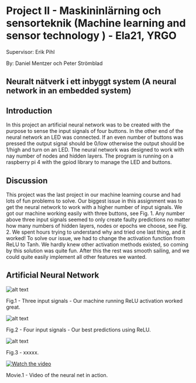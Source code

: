 # Project II - Maskininlärning och sensorteknik (Machine learning and sensor technology ) - Ela21, YRGO

Supervisor: Erik Pihl 

By: Daniel Mentzer och Peter Strömblad
            
## Neuralt nätverk i ett inbyggt system (A neural network in an embedded system) 

## Introduction
In this project an artificial neural network was to be created with the purpose to sense the input signals of four buttons. In the other end of the neural network an LED was connected. If an even number of buttons was pressed the output signal should be 0/low otherwise the output should be 1/high and turn on an LED. The neural network was designed to work with nay number of nodes and hidden layers.  The program is running on a raspberry pi 4 with the gpiod library to manage the LED and buttons.

## Discussion

This project was the last project in our machine learning course and had lots of fun problems to solve. Our biggest issue in this assignment was to get the neural network to work with a higher number of input signals. We got our machine working easily with three buttons, see Fig. 1. Any number above three input signals seemed to only create faulty predictions no matter how many numbers of hidden layers, nodes or epochs we choose, see Fig. 2. We spent hours trying to understand why and tried one last thing, and it worked! 
To solve our issue, we had to change the activation function from ReLU to Tanh. We hardly knew other activation methods existed, so coming by this solution was quite fun. After this the rest was smooth sailing, and we could quite easily implement all other features we wanted.



## Artificial Neural Network



![alt text](https://github.com/peter-strom/ML-p2-Neural_net_embedded/blob/4df7a1c26fd78acbf8bc1d4e7d95d58fd228faa2/img/fig1.pngfig1.png)

Fig.1 - Three input signals - Our machine running ReLU activation worked great. 


![alt text](https://github.com/peter-strom/ML-p2-Neural_net_embedded/blob/4df7a1c26fd78acbf8bc1d4e7d95d58fd228faa2/img/fig1.pngfig2.png)

Fig.2 - Four input signals - Our best predictions using ReLU. 


![alt text](https://github.com/peter-strom/MQTT-cpp/blob/master/bild3.png)

Fig.3 - xxxxx.




[![Watch the video](https://github.com/peter-strom/ML-p2-Neural_net_embedded/blob/4df7a1c26fd78acbf8bc1d4e7d95d58fd228faa2/img/fig1.pngyoutube.png)](https://youtu.be/20bjsbjJasY)

Movie.1 - Video of the neural net in action.

